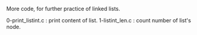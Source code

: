 More code, for further practice of linked lists.

0-print_listint.c : print content of list.
1-listint_len.c : count number of list's node.
